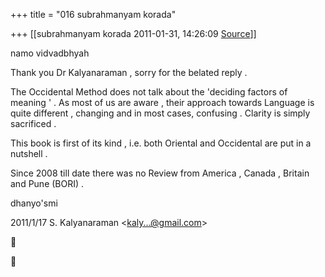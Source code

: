 +++
title = "016 subrahmanyam korada"

+++
[[subrahmanyam korada	2011-01-31, 14:26:09 [Source](https://groups.google.com/g/bvparishat/c/QqnLmPZFyqk)]]



namo vidvadbhyah  
  
Thank you Dr Kalyanaraman , sorry for the belated reply .  
  
The Occidental Method does not talk about the 'deciding factors of meaning ' . As most of us are aware , their approach towards Language is quite different , changing and in most cases, confusing . Clarity is simply sacrificed .  
  
This book is first of its kind , i.e. both Oriental and Occidental are put in a nutshell .  
  
Since 2008 till date there was no Review from America , Canada , Britain and Pune (BORI) .  
  
dhanyo'smi  
  
  
  
  
  
  
  
  
  
  
  
  
  
  
  
  
  
  
  
  
  
  

2011/1/17 S. Kalyanaraman \<[kaly...@gmail.com]()\>





